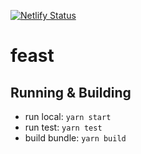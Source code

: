 [![Netlify Status](https://api.netlify.com/api/v1/badges/6812a742-33c1-460e-a1c4-9b9aff61a66c/deploy-status)](https://app.netlify.com/sites/gifted-lamarr-8a48e8/deploys)

# feast

## Running & Building

- run local: `yarn start`
- run test: `yarn test`
- build bundle: `yarn build`


